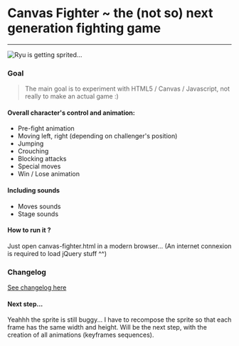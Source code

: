 # Canvas Fighter ~ the (not so) next generation fighting game

***

![Ryu is getting sprited...](http://distilleryimage10.instagram.com/eed8db44196111e2b18c12313b0892dc_7.jpg)

### Goal

> The main goal is to experiment with HTML5 / Canvas / Javascript, not really to make an actual game :)

#### Overall character's control and animation:
 - Pre-fight animation
 - Moving left, right (depending on challenger's position)
 - Jumping
 - Crouching
 - Blocking attacks
 - Special moves
 - Win / Lose animation

#### Including sounds
 - Moves sounds
 - Stage sounds

#### How to run it ?
Just open canvas-fighter.html in a modern browser...
(An internet connexion is required to load jQuery stuff ^^)

### Changelog

[See changelog here](https://github.com/nicolaschenet/canvas-fighter/wiki/Changelog)

#### Next step...

Yeahhh the sprite is still buggy... I have to recompose the sprite so that each frame has the same width and height. Will be the next step, with the creation of all animations (keyframes sequences).